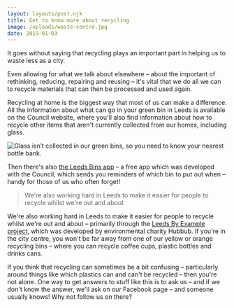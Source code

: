 ```yaml
---
layout: layouts/post.njk
title: Get to know more about recycling
image: /uploads/waste-centre.jpg
date: 2019-01-03
---
```

It goes without saying that recycling plays an important part in helping us to waste less as a city.

Even allowing for what we talk about elsewhere – about the important of rethinking, reducing, repairing and reusing – it's vital that we do all we can to recycle materials that can then be processed and used again.

Recycling at home is the biggest way that most of us can make a difference. All the information about what can go in your green bin in Leeds is available on the Council website, where you'll also find information about how to recycle other items that aren't currently collected from our homes, including glass.

![](/uploads/bottle-bank.jpg "Glass isn’t collected in our green bins, so you need to know  your nearest bottle bank.")

Then there's also [the Leeds Bins app](https://odileeds.org/products/bin-app/) – a free app which was developed with the Council, which sends you reminders of which bin to put out when – handy for those of us who often forget!

> We're also working hard in Leeds to make it easier for people to recycle whilst we're out and about

We're also working hard in Leeds to make it easier for people to recycle whilst we're out and about – primarily through the [Leeds By Example project](/posts/leeds-by-example/), which was developed by environmental charity Hubbub. If you're in the city centre, you won't be far away from one of our yellow or orange recycling bins – where you can recycle coffee cups, plastic bottles and drinks cans.

If you think that recycling can sometimes be a bit confusing – particularly around things like which plastics can and can't be recycled – then you're not alone. One way to get answers to stuff like this is to ask us – and if we don't know the answer, we'll ask on our Facebook page – and someone usually knows!  Why not follow us on there?